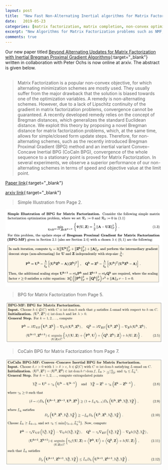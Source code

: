 ```yaml
---
layout: post
title:  "New Fast Non-Alternating Inertial algorithms for Matrix Factorization"
date:   2019-05-23 
categories: [matrix factorization, matrix completion, non-convex optimization, Bregman distance, inertia,  machine learning, computer vision]
excerpt: "New Algorithms for Matrix Factorization problems such as NMF, Dictionary Learning, Sparse NMF and many others. Matrix Completion on MovieLens Dataset is also given."
comments: true
---
```

Our new paper titled [Beyond Alternating Updates for Matrix Factorization
with Inertial Bregman Proximal Gradient Algorithms](/show_pub5/){:target="_blank"} written  in collaboration with Peter Ochs is now online at arxiv. The abstract is given below.
<br><br>
>Matrix Factorization is a popular non-convex objective, for which alternating minimization schemes are mostly used. They usually suffer from the major drawback that the solution is biased towards one of the optimization variables. A remedy is non-alternating schemes. However, due to a lack of Lipschitz continuity of the gradient in matrix factorization problems, convergence cannot be guaranteed. A recently developed remedy relies on the concept of Bregman distances, which generalizes the standard Euclidean distance. We exploit this theory by proposing a novel Bregman distance for matrix factorization problems, which, at the same time, allows for simple/closed form update steps. Therefore, for non-alternating schemes, such as the recently introduced Bregman Proximal Gradient (BPG) method and an inertial variant Convex–Concave Inertial BPG (CoCaIn BPG), convergence of the whole sequence to a stationary point is proved for Matrix Factorization. In several experiments, we observe a superior performance of our non-alternating schemes in terms of speed and objective value at the limit point.

[Paper link](/show_pub5/){:target="_blank"} 

[arxiv link](https://arxiv.org/abs/1905.09050){:target="_blank"}

> Simple Illustration from Page 2.

![image](/simple_example.png)

> BPG for Matrix Factorization from Page 5.

![image](/bpg-mf.png)

> CoCaIn BPG for Matrix Factorization from Page 7.

![image](/cocain-bpg-mf.png)

